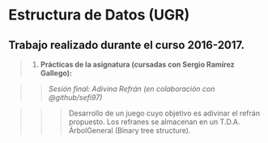 # Estructura de Datos (UGR)
## Trabajo realizado durante el curso 2016-2017.

> 1. **Prácticas de la asignatura (cursadas con Sergio Ramírez Gallego):**
     
>> *Sesión final: Adivina Refrán (en colaboración con @github/sefi97)*
      
>>> Desarrollo de un juego cuyo objetivo es adivinar el refrán propuesto.
>>> Los refranes se almacenan en un T.D.A. ÁrbolGeneral (Binary tree structure).
